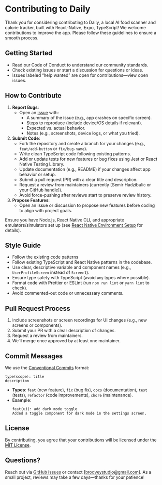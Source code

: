# Contributing to Daily

Thank you for considering contributing to Daily, a local AI food scanner and calorie tracker, built with React-Native, Expo, TypeScript! We welcome contributions to improve the app. Please follow these guidelines to ensure a smooth process.

## Getting Started

- Read our Code of Conduct to understand our community standards.
- Check existing issues or start a discussion for questions or ideas.
- Issues labeled “help wanted” are open for contributions—view open issues.

## How to Contribute
1. **Report Bugs**:
   - Open an [issue](https://github.com/semkolol/daily/issues) with:
     - A summary of the issue (e.g., app crashes on specific screen).
     - Steps to reproduce (include device/OS details if relevant).
     - Expected vs. actual behavior.
     - Notes (e.g., screenshots, device logs, or what you tried).
2. **Submit Code**:
   - Fork the repository and create a branch for your changes (e.g., `feat/add-button` or `fix/bug-name`).
   - Write clean TypeScript code following existing patterns.
   - Add or update tests for new features or bug fixes using Jest or React Native Testing Library.
   - Update documentation (e.g., README) if your changes affect app behavior or setup.
   - Submit a pull request (PR) with a clear title and description.
   - Request a review from maintainers (currently [Semir Hadzibulic or your GitHub handle]).
   - Avoid force-pushing after reviews start to preserve review history.
3. **Propose Features**:
   - Open an issue or discussion to propose new features before coding to align with project goals.

Ensure you have Node.js, React Native CLI, and appropriate emulators/simulators set up (see [React Native Environment Setup](https://reactnative.dev/docs/environment-setup) for details).

## Style Guide

- Follow the existing code patterns
- Follow existing TypeScript and React Native patterns in the codebase.
- Use clear, descriptive variable and component names (e.g., `UserProfileScreen` instead of `Screen1`).
- Ensure type safety with TypeScript (avoid `any` types where possible).
- Format code with Prettier or ESLint (run `npm run lint` or `yarn lint` to check).
- Avoid commented-out code or unnecessary comments.

## Pull Request Process
1. Include screenshots or screen recordings for UI changes (e.g., new screens or components).
2. Submit your PR with a clear description of changes.
3. Request a review from maintainers.
4. We’ll merge once approved by at least one maintainer.

## Commit Messages
We use the [Conventional Commits](https://www.conventionalcommits.org/en/v1.0.0/) format:
```
type(scope): title
description
```
- **Types**: `feat` (new feature), `fix` (bug fix), `docs` (documentation), `test` (tests), `refactor` (code improvements), `chore` (maintenance).
- **Example**:
  ```
  feat(ui): add dark mode toggle
  Added a toggle component for dark mode in the settings screen.
  ```

## License
By contributing, you agree that your contributions will be licensed under the [MIT License](LICENSE.md).

## Questions?
Reach out via [GitHub issues](https://github.com/semkolol/daily/issues) or contact [brodveystudio@gmail.com]. As a small project, reviews may take a few days—thanks for your patience!